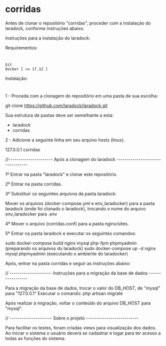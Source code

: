 # corridas

Antes de clonar o repositório "corridas", proceder com a instalação do laradock, conforme instruções abaixo.

Instruções para a instalação do laradock:

Requirementos:
#
    Git
    Docker [ >= 17.12 ]

Instalação:
#

1 - Proceda com a clonagem do repositório em uma pasta de sua escolha:

git clone https://github.com/laradock/laradock.git

Sua estrutura de pastas deve ser semelhante a esta:

* laradock
* corridas

2 - Adicione a seguinte linha em seu arquivo hosts (linux).

127.0.0.1  corridas

//---------------------- Após a clonagem do laradock ---------------------------------

1º Entrar na pasta "laradock" e clonar este repositório.

2º Entrar na pasta corridas.

3º Substituir os seguintes arquivos da pasta laradock:

Mover os arquivos (docker-compose.yml e env_laradocker) para a pasta laradock (onde foi clonado o laradock), trocando o nome do arquivo env_laradocker para .env

4º Mover o arquivo (corridas.conf) para a pasta nginx/sites.

5º Entrar na pasta laradock e executar os seguintes comandos:

sudo docker-compose build nginx mysql php-fpm phpmyadmin (preparando os arquivos do laradock)
sudo docker-compose up -d nginx mysql phpmyadmin (executando o ambiente do laradocker)

Após, entrar na pasta corridas e seguir as instruções abaixo:

// --------------------- Instruções para a migração da base de dados -----------------

Para a migração da base de dados, trocar o valor do DB_HOST, de "mysql" para "127.0.0.1"
Executar o comando: php artisan migrate

Após realizar a migração, voltar o conteúdo do arquivo DB_HOST para "mysql".

// --------------------- Sobre o projeto --------------------------

Para facilitar os testes, foram criadas views para visualização dos dados.
Ao iniciar o sistema o usuário deverá se cadastrar e logar para ter acesso a todas as funções do sistema.
